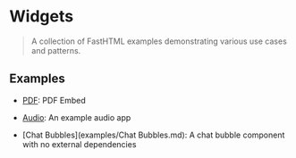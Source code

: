 # Widgets

> A collection of FastHTML examples demonstrating various use cases and patterns.

## Examples

- [PDF](examples/PDF.md): PDF Embed

- [Audio](examples/Audio.md): An example audio app

- [Chat Bubbles](examples/Chat Bubbles.md): A chat bubble component with no external dependencies

